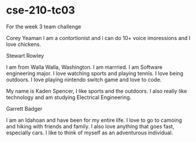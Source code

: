 # cse-210-tc03
For the week 3 team challenge

Corey Yeaman 
I am a contortionist and i can do 10+ voice imoressions and I love chickens.


Stewart Rowley

I am from Walla Walla, Washington. I am marrried. I am Software engineering major.
I love watching sports and playing tennis. I love being outdoors. 
I love playing nintendo switch game and love to code. 


 
My name is Kaden Spencer, I like sports and the outdoors. I also really like technology and am studying Electrical Engineering. 


Garrett Badger

I am an Idahoan and have been for my entire life. I love to go to camoing and hiking with friends and family. 
I also love anything that goes fast, especially cars. I like to think of myself as an adventurous individual. 
 
